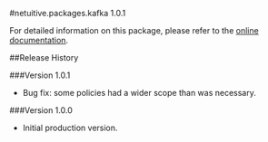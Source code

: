 #netuitive.packages.kafka 1.0.1

For detailed information on this package, please refer to the [online documentation](https://help.netuitive.com/Content/Integrations/kafka.htm).

##Release History

###Version 1.0.1

* Bug fix: some policies had a wider scope than was necessary.

###Version 1.0.0

* Initial production version.
